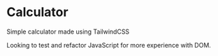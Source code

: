 # Calculator
Simple calculator made using TailwindCSS

Looking to test and refactor JavaScript for more experience with DOM. 

